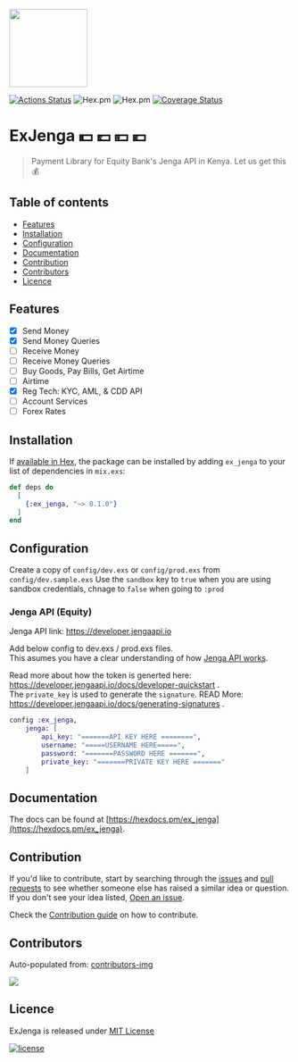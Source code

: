 <p align="left"><img src="assets/logo.png" width="140"></p>

[![Actions Status](https://github.com/beamkenya/ex_jenga/workflows/Elixir%20CI/badge.svg)](https://github.com/beamkenya/ex_jenga/actions) ![Hex.pm](https://img.shields.io/hexpm/v/ex_jenga) ![Hex.pm](https://img.shields.io/hexpm/dt/ex_jenga) [![Coverage Status](https://coveralls.io/repos/github/beamkenya/ex_jenga/badge.svg?branch=develop)](https://coveralls.io/github/beamkenya/ex_jenga?branch=develop)

# ExJenga :dollar: :pound: :yen: :euro:

> Payment Library for Equity Bank's Jenga API in Kenya. Let us get this :moneybag:

## Table of contents

- [Features](#features)
- [Installation](#installation)
- [Configuration](#configuration)
- [Documentation](#documentation)
- [Contribution](#contribution)
- [Contributors](#contributors)
- [Licence](#licence)

## Features

- [x] Send Money
- [x] Send Money Queries
- [ ] Receive Money
- [ ] Receive Money Queries
- [ ] Buy Goods, Pay Bills, Get Airtime
- [ ] Airtime
- [x] Reg Tech: KYC, AML, & CDD API
- [ ] Account Services
- [ ] Forex Rates

## Installation

If [available in Hex](https://hex.pm/docs/publish), the package can be installed
by adding `ex_jenga` to your list of dependencies in `mix.exs`:

```elixir
def deps do
  [
    {:ex_jenga, "~> 0.1.0"}
  ]
end
```

## Configuration

Create a copy of `config/dev.exs` or `config/prod.exs` from `config/dev.sample.exs`
Use the `sandbox` key to `true` when you are using sandbox credentials, chnage to `false` when going to `:prod`

### Jenga API (Equity)

Jenga API link: https://developer.jengaapi.io

Add below config to dev.exs / prod.exs files. <br>
This asumes you have a clear understanding of how [Jenga API works](https://developer.jengaapi.io/reference). <br>

Read more about how the token is generted here: https://developer.jengaapi.io/docs/developer-quickstart . <br>
The `private_key` is used to generate the `signature`. READ More: https://developer.jengaapi.io/docs/generating-signatures .

```elixir
config :ex_jenga,
    jenga: [
        api_key: "=======API KEY HERE ========",
        username: "=====USERNAME HERE=====",
        password: "=======PASSWORD HERE =======",
        private_key: "=======PRIVATE KEY HERE ======="
    ]
```

## Documentation

The docs can be found at [https://hexdocs.pm/ex_jenga](https://hexdocs.pm/ex_jenga).

## Contribution

If you'd like to contribute, start by searching through the [issues](https://github.com/beamkenya/ex_jenga/issues) and [pull requests](https://github.com/beamkenya/ex_jenga/pulls) to see whether someone else has raised a similar idea or question.
If you don't see your idea listed, [Open an issue](https://github.com/beamkenya/ex_jenga/issues).

Check the [Contribution guide](contributing.md) on how to contribute.

## Contributors

Auto-populated from:
[contributors-img](https://contributors-img.firebaseapp.com/image?repo=beamkenya/ex_jenga)

<a href="https://github.com/beamkenya/ex_jenga/graphs/contributors">
  <img src="https://contributors-img.firebaseapp.com/image?repo=beamkenya/ex_jenga" />
</a>

## Licence

ExJenga is released under [MIT License](https://github.com/appcues/exsentry/blob/master/LICENSE.txt)

[![license](https://img.shields.io/github/license/mashape/apistatus.svg?style=for-the-badge)](#)
